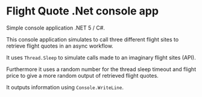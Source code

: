 # Flight Quote .Net console app
Simple console application .NET 5 / C#.

This console application simulates to call three different flight sites to retrieve flight quotes in an async workflow.

It uses `Thread.Sleep` to simulate calls made to an imaginary flight sites (API).

Furthermore it uses a random number for the thread sleep timeout and flight price to give a more random output of retrieved flight quotes.

It outputs information using `Console.WriteLine`.
